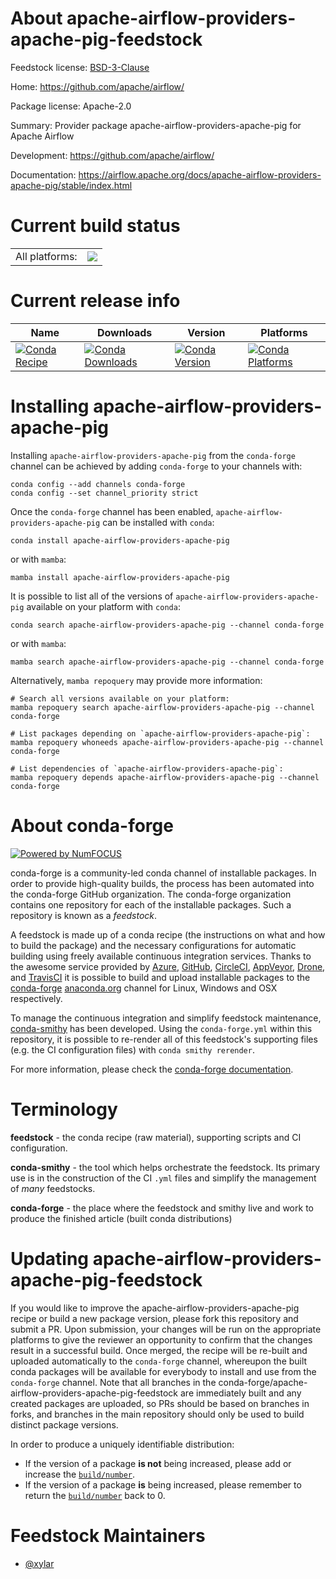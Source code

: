 About apache-airflow-providers-apache-pig-feedstock
===================================================

Feedstock license: [BSD-3-Clause](https://github.com/conda-forge/apache-airflow-providers-apache-pig-feedstock/blob/main/LICENSE.txt)

Home: https://github.com/apache/airflow/

Package license: Apache-2.0

Summary: Provider package apache-airflow-providers-apache-pig for Apache Airflow

Development: https://github.com/apache/airflow/

Documentation: https://airflow.apache.org/docs/apache-airflow-providers-apache-pig/stable/index.html

Current build status
====================


<table><tr><td>All platforms:</td>
    <td>
      <a href="https://dev.azure.com/conda-forge/feedstock-builds/_build/latest?definitionId=11914&branchName=main">
        <img src="https://dev.azure.com/conda-forge/feedstock-builds/_apis/build/status/apache-airflow-providers-apache-pig-feedstock?branchName=main">
      </a>
    </td>
  </tr>
</table>

Current release info
====================

| Name | Downloads | Version | Platforms |
| --- | --- | --- | --- |
| [![Conda Recipe](https://img.shields.io/badge/recipe-apache--airflow--providers--apache--pig-green.svg)](https://anaconda.org/conda-forge/apache-airflow-providers-apache-pig) | [![Conda Downloads](https://img.shields.io/conda/dn/conda-forge/apache-airflow-providers-apache-pig.svg)](https://anaconda.org/conda-forge/apache-airflow-providers-apache-pig) | [![Conda Version](https://img.shields.io/conda/vn/conda-forge/apache-airflow-providers-apache-pig.svg)](https://anaconda.org/conda-forge/apache-airflow-providers-apache-pig) | [![Conda Platforms](https://img.shields.io/conda/pn/conda-forge/apache-airflow-providers-apache-pig.svg)](https://anaconda.org/conda-forge/apache-airflow-providers-apache-pig) |

Installing apache-airflow-providers-apache-pig
==============================================

Installing `apache-airflow-providers-apache-pig` from the `conda-forge` channel can be achieved by adding `conda-forge` to your channels with:

```
conda config --add channels conda-forge
conda config --set channel_priority strict
```

Once the `conda-forge` channel has been enabled, `apache-airflow-providers-apache-pig` can be installed with `conda`:

```
conda install apache-airflow-providers-apache-pig
```

or with `mamba`:

```
mamba install apache-airflow-providers-apache-pig
```

It is possible to list all of the versions of `apache-airflow-providers-apache-pig` available on your platform with `conda`:

```
conda search apache-airflow-providers-apache-pig --channel conda-forge
```

or with `mamba`:

```
mamba search apache-airflow-providers-apache-pig --channel conda-forge
```

Alternatively, `mamba repoquery` may provide more information:

```
# Search all versions available on your platform:
mamba repoquery search apache-airflow-providers-apache-pig --channel conda-forge

# List packages depending on `apache-airflow-providers-apache-pig`:
mamba repoquery whoneeds apache-airflow-providers-apache-pig --channel conda-forge

# List dependencies of `apache-airflow-providers-apache-pig`:
mamba repoquery depends apache-airflow-providers-apache-pig --channel conda-forge
```


About conda-forge
=================

[![Powered by
NumFOCUS](https://img.shields.io/badge/powered%20by-NumFOCUS-orange.svg?style=flat&colorA=E1523D&colorB=007D8A)](https://numfocus.org)

conda-forge is a community-led conda channel of installable packages.
In order to provide high-quality builds, the process has been automated into the
conda-forge GitHub organization. The conda-forge organization contains one repository
for each of the installable packages. Such a repository is known as a *feedstock*.

A feedstock is made up of a conda recipe (the instructions on what and how to build
the package) and the necessary configurations for automatic building using freely
available continuous integration services. Thanks to the awesome service provided by
[Azure](https://azure.microsoft.com/en-us/services/devops/), [GitHub](https://github.com/),
[CircleCI](https://circleci.com/), [AppVeyor](https://www.appveyor.com/),
[Drone](https://cloud.drone.io/welcome), and [TravisCI](https://travis-ci.com/)
it is possible to build and upload installable packages to the
[conda-forge](https://anaconda.org/conda-forge) [anaconda.org](https://anaconda.org/)
channel for Linux, Windows and OSX respectively.

To manage the continuous integration and simplify feedstock maintenance,
[conda-smithy](https://github.com/conda-forge/conda-smithy) has been developed.
Using the ``conda-forge.yml`` within this repository, it is possible to re-render all of
this feedstock's supporting files (e.g. the CI configuration files) with ``conda smithy rerender``.

For more information, please check the [conda-forge documentation](https://conda-forge.org/docs/).

Terminology
===========

**feedstock** - the conda recipe (raw material), supporting scripts and CI configuration.

**conda-smithy** - the tool which helps orchestrate the feedstock.
                   Its primary use is in the construction of the CI ``.yml`` files
                   and simplify the management of *many* feedstocks.

**conda-forge** - the place where the feedstock and smithy live and work to
                  produce the finished article (built conda distributions)


Updating apache-airflow-providers-apache-pig-feedstock
======================================================

If you would like to improve the apache-airflow-providers-apache-pig recipe or build a new
package version, please fork this repository and submit a PR. Upon submission,
your changes will be run on the appropriate platforms to give the reviewer an
opportunity to confirm that the changes result in a successful build. Once
merged, the recipe will be re-built and uploaded automatically to the
`conda-forge` channel, whereupon the built conda packages will be available for
everybody to install and use from the `conda-forge` channel.
Note that all branches in the conda-forge/apache-airflow-providers-apache-pig-feedstock are
immediately built and any created packages are uploaded, so PRs should be based
on branches in forks, and branches in the main repository should only be used to
build distinct package versions.

In order to produce a uniquely identifiable distribution:
 * If the version of a package **is not** being increased, please add or increase
   the [``build/number``](https://docs.conda.io/projects/conda-build/en/latest/resources/define-metadata.html#build-number-and-string).
 * If the version of a package **is** being increased, please remember to return
   the [``build/number``](https://docs.conda.io/projects/conda-build/en/latest/resources/define-metadata.html#build-number-and-string)
   back to 0.

Feedstock Maintainers
=====================

* [@xylar](https://github.com/xylar/)

